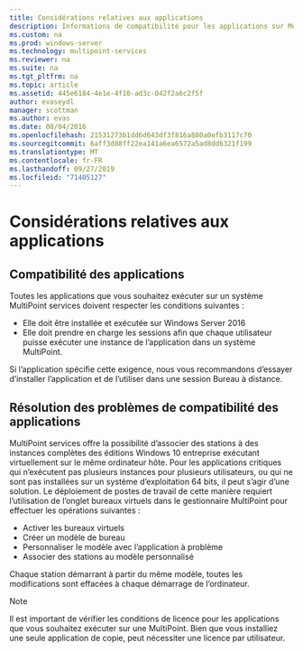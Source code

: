 ```yaml
---
title: Considérations relatives aux applications
description: Informations de compatibilité pour les applications sur MultiPoint services
ms.custom: na
ms.prod: windows-server
ms.technology: multipoint-services
ms.reviewer: na
ms.suite: na
ms.tgt_pltfrm: na
ms.topic: article
ms.assetid: 445e6184-4e1e-4f10-ad3c-042f2a6c2f5f
author: evaseydl
manager: scottman
ms.author: evas
ms.date: 08/04/2016
ms.openlocfilehash: 21531273b1dd6d643df3f816a880a0efb3117c70
ms.sourcegitcommit: 6aff3d88ff22ea141a6ea6572a5ad8dd6321f199
ms.translationtype: MT
ms.contentlocale: fr-FR
ms.lasthandoff: 09/27/2019
ms.locfileid: "71405127"
---
```

# <a name="application-considerations"></a>Considérations relatives aux applications
  
## <a name="application-compatibility"></a>Compatibilité des applications

Toutes les applications que vous souhaitez exécuter sur un système MultiPoint services doivent respecter les conditions suivantes :
  
- Elle doit être installée et exécutée sur Windows Server 2016 
- Elle doit prendre en charge les sessions afin que chaque utilisateur puisse exécuter une instance de l’application dans un système MultiPoint.
  
Si l’application spécifie cette exigence, nous vous recommandons d’essayer d’installer l’application et de l’utiliser dans une session Bureau à distance. 

## <a name="addressing-application-compatibility-problems"></a>Résolution des problèmes de compatibilité des applications  
MultiPoint services offre la possibilité d’associer des stations à des instances complètes des éditions Windows 10 entreprise exécutant virtuellement sur le même ordinateur hôte. Pour les applications critiques qui n’exécutent pas plusieurs instances pour plusieurs utilisateurs, ou qui ne sont pas installées sur un système d’exploitation 64 bits, il peut s’agir d’une solution. Le déploiement de postes de travail de cette manière requiert l’utilisation de l’onglet bureaux virtuels dans le gestionnaire MultiPoint pour effectuer les opérations suivantes :  
  
-   Activer les bureaux virtuels  
-   Créer un modèle de bureau  
-   Personnaliser le modèle avec l’application à problème  
-   Associer des stations au modèle personnalisé  

Chaque station démarrant à partir du même modèle, toutes les modifications sont effacées à chaque démarrage de l’ordinateur.  
  
>[!NOTE] 
>Il est important de vérifier les conditions de licence pour les applications que vous souhaitez exécuter sur une MultiPoint. Bien que vous installiez une seule application de copie, peut nécessiter une licence par utilisateur.  
  

